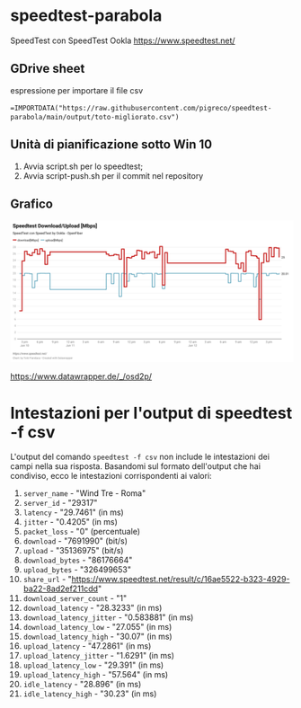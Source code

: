 # speedtest-parabola
SpeedTest con SpeedTest Ookla https://www.speedtest.net/

## GDrive sheet

espressione per importare il file csv

```
=IMPORTDATA("https://raw.githubusercontent.com/pigreco/speedtest-parabola/main/output/toto-migliorato.csv")
```

## Unità di pianificazione sotto Win 10

1. Avvia script.sh per lo speedtest;
2. Avvia script-push.sh per il commit nel repository

## Grafico

![](imgs/osd2p-speed-test-download-upload-mbps-.png)

<https://www.datawrapper.de/_/osd2p/>

# Intestazioni per l'output di speedtest -f csv

L'output del comando `speedtest -f csv` non include le intestazioni dei campi nella sua risposta. Basandomi sul formato dell'output che hai condiviso, ecco le intestazioni corrispondenti ai valori:

1. `server_name` - "Wind Tre - Roma"
2. `server_id` - "29317"
3. `latency` - "29.7461" (in ms)
4. `jitter` - "0.4205" (in ms)
5. `packet_loss` - "0" (percentuale)
6. `download` - "7691990" (bit/s)
7. `upload` - "35136975" (bit/s)
8. `download_bytes` - "86176664" 
9. `upload_bytes` - "326499653"
10. `share_url` - "https://www.speedtest.net/result/c/16ae5522-b323-4929-ba22-8ad2ef211cdd"
11. `download_server_count` - "1"
12. `download_latency` - "28.3233" (in ms)
13. `download_latency_jitter` - "0.583881" (in ms)
14. `download_latency_low` - "27.055" (in ms)
15. `download_latency_high` - "30.07" (in ms)
16. `upload_latency` - "47.2861" (in ms)
17. `upload_latency_jitter` - "1.6291" (in ms)
18. `upload_latency_low` - "29.391" (in ms)
19. `upload_latency_high` - "57.564" (in ms)
20. `idle_latency` - "28.896" (in ms)
21. `idle_latency_high` - "30.23" (in ms)
